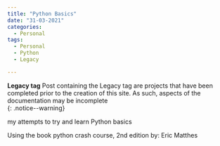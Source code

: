 ```yaml
---
title: "Python Basics"
date: "31-03-2021"
categories:
  - Personal
tags:
  - Personal
  - Python
  - Legacy

---
```

**Legacy tag** Post containing the Legacy tag are projects that have been completed prior to the creation of this site. As such, aspects of the documentation may be incomplete   
{: .notice--warning}

my attempts to try and learn Python basics

Using the book python crash course, 2nd edition by: Eric Matthes
